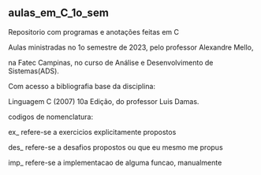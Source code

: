## aulas_em_C_1o_sem
Repositorio com programas e anotações feitas em C

Aulas ministradas no 1o semestre de 2023, pelo professor Alexandre Mello, 

na Fatec Campinas, no curso de Análise e Desenvolvimento de Sistemas(ADS).

Com acesso a bibliografia base da disciplina: 

Linguagem C (2007) 10a Edição, do professor Luis Damas.


codigos de nomenclatura:

ex_ refere-se a exercicios explicitamente propostos

des_ refere-se a desafios propostos ou que eu mesmo me propus

imp_ refere-se a implementacao de alguma funcao, manualmente
